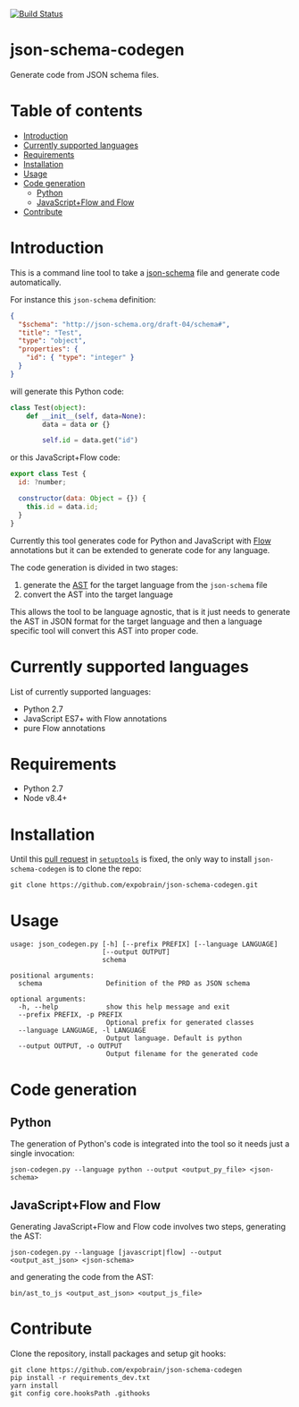 [![Build Status](https://travis-ci.org/expobrain/json-schema-codegen.svg?branch=master)](https://travis-ci.org/expobrain/json-schema-codegen)

# json-schema-codegen

Generate code from JSON schema files.

# Table of contents

- [Introduction](#introduction)
- [Currently supported languages](#currently-supported-languages)
- [Requirements](#requirements)
- [Installation](#installation)
- [Usage](#usage)
- [Code generation](#code-generation)
  - [Python](#python)
  - [JavaScript+Flow and Flow](#javascriptflow-and-flow)
- [Contribute](#contribute)

# Introduction

This is a command line tool to take a [json-schema](http://json-schema.org/) file and generate code automatically.

For instance this `json-schema` definition:

```json
{
  "$schema": "http://json-schema.org/draft-04/schema#",
  "title": "Test",
  "type": "object",
  "properties": {
    "id": { "type": "integer" }
  }
}
```

will generate this Python code:

```python
class Test(object):
    def __init__(self, data=None):
        data = data or {}

        self.id = data.get("id")
```

or this JavaScript+Flow code:

```javascript
export class Test {
  id: ?number;

  constructor(data: Object = {}) {
    this.id = data.id;
  }
}
```

Currently this tool generates code for Python and JavaScript with [Flow](https://flow.org/) annotations but it can be extended to generate code for any language.

The code generation is divided in two stages:

1.  generate the [AST](https://en.wikipedia.org/wiki/Abstract_syntax_tree) for the target language from the `json-schema` file
1.  convert the AST into the target language

This allows the tool to be language agnostic, that is it just needs to generate the AST in JSON format for the target language and then a language specific tool will convert this AST into proper code.

# Currently supported languages

List of currently supported languages:

- Python 2.7
- JavaScript ES7+ with Flow annotations
- pure Flow annotations

# Requirements

- Python 2.7
- Node v8.4+

# Installation

Until this [pull request](https://github.com/pypa/setuptools/pull/1389) in [`setuptools`](https://pypi.org/project/setuptools/) is fixed, the only way to install `json-schema-codegen` is to clone the repo:

```
git clone https://github.com/expobrain/json-schema-codegen.git
```

# Usage

```
usage: json_codegen.py [-h] [--prefix PREFIX] [--language LANGUAGE]
                       [--output OUTPUT]
                       schema

positional arguments:
  schema                Definition of the PRD as JSON schema

optional arguments:
  -h, --help            show this help message and exit
  --prefix PREFIX, -p PREFIX
                        Optional prefix for generated classes
  --language LANGUAGE, -l LANGUAGE
                        Output language. Default is python
  --output OUTPUT, -o OUTPUT
                        Output filename for the generated code
```

# Code generation

## Python

The generation of Python's code is integrated into the tool so it needs just a single invocation:

```
json-codegen.py --language python --output <output_py_file> <json-schema>
```

## JavaScript+Flow and Flow

Generating JavaScript+Flow and Flow code involves two steps, generating the AST:

```
json-codegen.py --language [javascript|flow] --output <output_ast_json> <json-schema>
```

and generating the code from the AST:

```
bin/ast_to_js <output_ast_json> <output_js_file>
```

# Contribute

Clone the repository, install packages and setup git hooks:

```
git clone https://github.com/expobrain/json-schema-codegen
pip install -r requirements_dev.txt
yarn install
git config core.hooksPath .githooks
```
